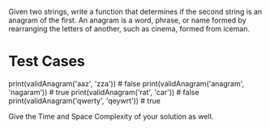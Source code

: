 Given two strings, write a function that determines if the second string is an anagram of the first. An anagram is a word, phrase, or name formed by rearranging the letters of another, such as cinema, formed from iceman.


# Test Cases
print(validAnagram('aaz', 'zza')) # false
print(validAnagram('anagram', 'nagaram')) # true
print(validAnagram('rat', 'car')) # false
print(validAnagram('qwerty', 'qeywrt')) # true

Give the Time and Space Complexity of your solution as well.
